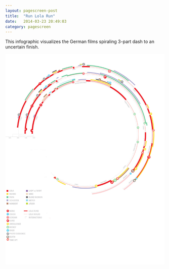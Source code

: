 ```yaml
---
layout: pagescreen-post
title:  "Run Lola Run"
date:   2014-03-23 20:49:03
category: pagescreen
---
```

<div class="page-content inset">
<div class="row">
	<div class="row">
            <div class="col-md-9">
                <p class="lead">This infographic visualizes the German films spiraling 3-part dash to an uncertain finish.</p>
            </div>
        </div>
    <div class="col-md-12">
		<img class="img-responsive-pad" src="/imgs/lola1.jpg"></div>
	
</div>
</div>
